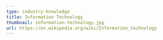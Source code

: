 ```yaml
---
type: industry-knowledge
title: Information Technology
thumbnail: information-technology.jpg
url: https://en.wikipedia.org/wiki/Information_technology
---
```

